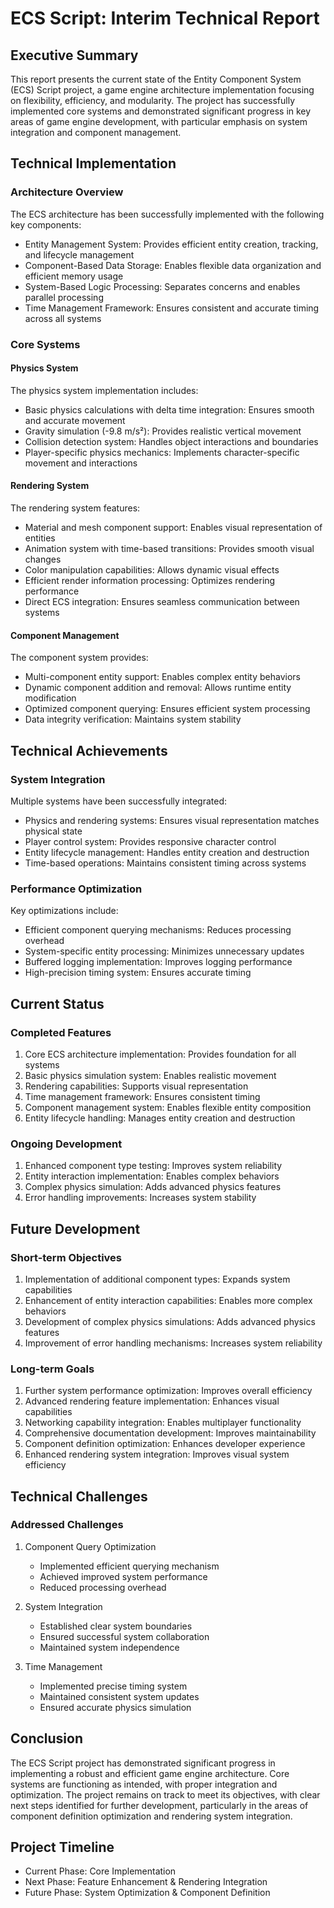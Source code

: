 # ECS Script: Interim Technical Report

## Executive Summary
This report presents the current state of the Entity Component System (ECS) Script project, a game engine architecture implementation focusing on flexibility, efficiency, and modularity. The project has successfully implemented core systems and demonstrated significant progress in key areas of game engine development, with particular emphasis on system integration and component management.

## Technical Implementation

### Architecture Overview
The ECS architecture has been successfully implemented with the following key components:
- Entity Management System: Provides efficient entity creation, tracking, and lifecycle management
- Component-Based Data Storage: Enables flexible data organization and efficient memory usage
- System-Based Logic Processing: Separates concerns and enables parallel processing
- Time Management Framework: Ensures consistent and accurate timing across all systems

### Core Systems

#### Physics System
The physics system implementation includes:
- Basic physics calculations with delta time integration: Ensures smooth and accurate movement
- Gravity simulation (-9.8 m/s²): Provides realistic vertical movement
- Collision detection system: Handles object interactions and boundaries
- Player-specific physics mechanics: Implements character-specific movement and interactions

#### Rendering System
The rendering system features:
- Material and mesh component support: Enables visual representation of entities
- Animation system with time-based transitions: Provides smooth visual changes
- Color manipulation capabilities: Allows dynamic visual effects
- Efficient render information processing: Optimizes rendering performance
- Direct ECS integration: Ensures seamless communication between systems

#### Component Management
The component system provides:
- Multi-component entity support: Enables complex entity behaviors
- Dynamic component addition and removal: Allows runtime entity modification
- Optimized component querying: Ensures efficient system processing
- Data integrity verification: Maintains system stability

## Technical Achievements

### System Integration
Multiple systems have been successfully integrated:
- Physics and rendering systems: Ensures visual representation matches physical state
- Player control system: Provides responsive character control
- Entity lifecycle management: Handles entity creation and destruction
- Time-based operations: Maintains consistent timing across systems

### Performance Optimization
Key optimizations include:
- Efficient component querying mechanisms: Reduces processing overhead
- System-specific entity processing: Minimizes unnecessary updates
- Buffered logging implementation: Improves logging performance
- High-precision timing system: Ensures accurate timing

## Current Status

### Completed Features
1. Core ECS architecture implementation: Provides foundation for all systems
2. Basic physics simulation system: Enables realistic movement
3. Rendering capabilities: Supports visual representation
4. Time management framework: Ensures consistent timing
5. Component management system: Enables flexible entity composition
6. Entity lifecycle handling: Manages entity creation and destruction

### Ongoing Development
1. Enhanced component type testing: Improves system reliability
2. Entity interaction implementation: Enables complex behaviors
3. Complex physics simulation: Adds advanced physics features
4. Error handling improvements: Increases system stability

## Future Development

### Short-term Objectives
1. Implementation of additional component types: Expands system capabilities
2. Enhancement of entity interaction capabilities: Enables more complex behaviors
3. Development of complex physics simulations: Adds advanced physics features
4. Improvement of error handling mechanisms: Increases system reliability

### Long-term Goals
1. Further system performance optimization: Improves overall efficiency
2. Advanced rendering feature implementation: Enhances visual capabilities
3. Networking capability integration: Enables multiplayer functionality
4. Comprehensive documentation development: Improves maintainability
5. Component definition optimization: Enhances developer experience
6. Enhanced rendering system integration: Improves visual system efficiency

## Technical Challenges

### Addressed Challenges
1. Component Query Optimization
   - Implemented efficient querying mechanism
   - Achieved improved system performance
   - Reduced processing overhead

2. System Integration
   - Established clear system boundaries
   - Ensured successful system collaboration
   - Maintained system independence

3. Time Management
   - Implemented precise timing system
   - Maintained consistent system updates
   - Ensured accurate physics simulation

## Conclusion
The ECS Script project has demonstrated significant progress in implementing a robust and efficient game engine architecture. Core systems are functioning as intended, with proper integration and optimization. The project remains on track to meet its objectives, with clear next steps identified for further development, particularly in the areas of component definition optimization and rendering system integration.

## Project Timeline
- Current Phase: Core Implementation
- Next Phase: Feature Enhancement & Rendering Integration
- Future Phase: System Optimization & Component Definition 